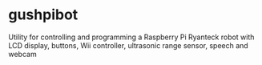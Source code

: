 # gushpibot
Utility for controlling and programming a Raspberry Pi Ryanteck robot with LCD display, buttons, Wii controller, ultrasonic range sensor, speech and webcam
